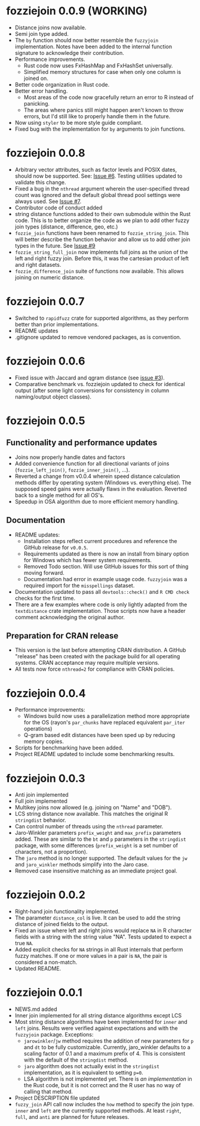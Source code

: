 # fozziejoin 0.0.9 (WORKING)

- Distance joins now available.
- Semi join type added.
- The `by` function should now better resemble the `fuzzyjoin` implementation. Notes have been added to the internal function signature to acknowledge their contribution.
- Performance improvements.
    - Rust code now uses FxHashMap and FxHashSet universally.
    - Simplified memory structures for case when only one column is joined on.
- Better code organization in Rust code.
- Better error handling.
    - Most areas of the code now gracefully return an error to R instead of panicking.
    - The areas where panics still might happen aren't known to throw errors, but I'd still like to properly handle them in the future.
- Now using `styler` to be more style guide compliant.
- Fixed bug with the implementation for `by` arguments to join functions.

# fozziejoin 0.0.8

- Arbitrary vector attributes, such as factor levels and POSIX dates, should now be supported. See: [Issue #6](https://github.com/JonDDowns/fozziejoin/issues/6). Testing utilities updated to validate this change.
- Fixed a bug in the `nthread` argument wherein the user-specified thread count was ignored and the default global thread pool settings were always used. See [Issue #7](https://github.com/JonDDowns/fozziejoin/issues/7).
- Contributor code of conduct added
- string distance functions added to their own submodule within the Rust code. This is to better organize the code as we plan to add other fuzzy join types (distance, difference, geo, etc.)
- `fozzie_join` functions have been renamed to `fozzie_string_join`. This will better describe the function behavior and allow us to add other join types in the future. See [Issue #9](https://github.com/JonDDowns/fozziejoin/issues/9)
- `fozzie_string_full_join` now implements full joins as the union of the left and right fuzzy join. Before this, it was the cartesian product of left and right datasets.
- `fozzie_difference_join` suite of functions now available. This allows joining on numeric distance.

# fozziejoin 0.0.7

- Switched to `rapidfuzz` crate for supported algorithms, as they perform better than prior implementations.
- README updates
- .gitignore updated to remove vendored packages, as is convention.

# fozziejoin 0.0.6

- Fixed issue with Jaccard and qgram distance (see [issue #3](https://github.com/JonDDowns/fozziejoin/issues/3)).
- Comparative benchmark vs. fozziejoin updated to check for identical output (after some light conversions for consistency in column naming/output object classes).

# fozziejoin 0.0.5

## Functionality and performance updates

- Joins now properly handle dates and factors
- Added convenience function for all directional variants of joins (`fozzie_left_join()`, `fozzie_inner_join()`, ...).
- Reverted a change from v0.0.4 wherein speed distance calculation methods differ by operating system (Windows vs. everything else). The supposed speed gains were actually flaws in the evaluation. Reverted back to a single method for all OS's.
- Speedup in OSA algorithm due to more efficient memory handling.

## Documentation

- README updates:
    - Installation steps reflect current procedures and reference the GitHub release for `v0.0.5`.
    - Requirements updated as there is now an install from binary option for Windows which has fewer system requirements.
    - Removed Todo section. Will use GitHub issues for this sort of thing moving forward.
    - Documentation had error in example usage code. `fuzzyjoin` was a required import for the `misspellings` dataset.
- Documentation updated to pass all `devtools::check()` and `R CMD check` checks for the first time.
- There are a few examples where code is only lightly adapted from the `textdistance` crate implementation. Those scripts now have a header comment acknowledging the original author. 

## Preparation for CRAN release

- This version is the last before attempting CRAN distribution. A GitHub "release" has been created with the package build for all operating systems. CRAN acceptance may require multiple versions.
- All tests now force `nthread=2` for compliance with CRAN policies.

# fozziejoin 0.0.4

- Performance improvements:
    - Windows build now uses a parallelization method more appropriate for the OS (rayon's `par_chunks` have replaced equivalent `par_iter` operations)
    - Q-gram based edit distances have been sped up by reducing memory copies.
- Scripts for benchmarking have been added.
- Project README updated to include some benchmarking results.

# fozziejoin 0.0.3

- Anti join implemented
- Full join implemented
- Multikey joins now allowed (e.g. joining on "Name" and "DOB").
- LCS string distance now available. This matches the original R `stringdist` behavior.
- Can control number of threads using the `nthread` parameter.
- Jaro-Winkler parameters `prefix_weight` and `max_prefix` parameters added. These are similar to the `bt` and `p` parameters in the `stringdist` package, with some differences (`prefix_weight` is a set number of characters, not a proportion).
- The `jaro` method is no longer supported. The default values for the `jw` and `jaro_winkler` methods simplify into the Jaro case.
- Removed case insensitive matching as an immediate project goal.

# fozziejoin 0.0.2

- Right-hand join functionality implemented.
- The parameter `distance_col` is live. It can be used to add the string distance of joined fields to the output.
- Fixed an issue where left and right joins would replace `NA` in R character fields with a string with the string value "NA". Tests updated to expect a true `NA`.
- Added explicit checks for `NA` strings in all Rust internals that perform fuzzy matches. If one or more values in a pair is `NA`, the pair is considered a non-match.
- Updated README.

# fozziejoin 0.0.1

- NEWS.md added
- Inner join implemented for all string distance algorithms except LCS
- Most string distance algorithms have been implemented for `inner` and `left` joins. Results were verified against expectations and with the `fuzzyjoin` package. Exceptions:
	- `jarowinkler`/`jw` method requires the addition of new parameters for `p` and `dt` to be fully customizable. Currently, jaro_winkler defaults to a scaling factor of 0.1 and a maximum prefix of 4. This is consistent with the default of the `stringdist` method. 
	- `jaro` algorithm does not actually exist in the `stringdist` implementation, as it is equivalent to setting `p=0`.
	- LSA algorithm is not implemented yet. There is *an implementation* in the Rust code, but it is not correct and the R user has no way of calling that method.
- Project DESCRIPTION file updated
- `fuzzy_join` API call now includes the `how` method to specify the join type. `inner` and `left` are the currently supported methods. At least `right`, `full`, and `anti` are planned for future releases.
